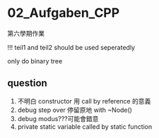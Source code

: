 # 02_Aufgaben_CPP

第六學期作業

!!! teil1 and teil2 should be used seperatedly

only do binary tree

## question

1. 不明白 constructor 用 call by reference 的意義
2. debug step over 停留原地 with ~Node()
3. debug modus???可能會錯意
4. private static variable called by static function

